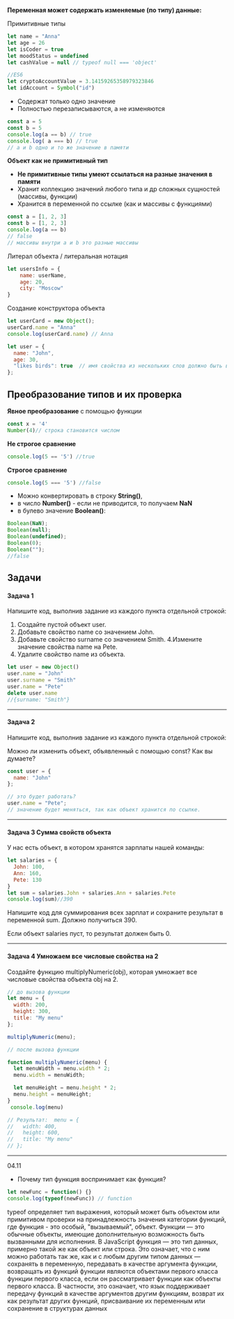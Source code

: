 **Переменная может содержать изменяемые (по типу) данные:**<br>

Примитивные типы
```js
let name = "Anna"
let age = 26
let isCoder = true
let moodStatus = undefined
let cashValue = null // typeof null === 'object'

//ES6
let cryptoAccountValue = 3.14159265358979323846
let idAccount = Symbol("id")
```

* Содержат только одно значение
* Полностью перезаписываются, а не изменяются
```js
const a = 5
const b = 5
console.log(a == b) // true
console.log( a === b) // true
// a и b одно и то же значение в памяти
```


**Объект как не примитивный тип**
* **Не примитивные типы умеют ссылаться на разные значения в памяти**
* Хранит коллекцию значений любого типа и др сложных сущностей (массивы, функции)
* Хранится в переменной по ссылке (как и массивы с функциями)
```js
const a = [1, 2, 3]
const b = [1, 2, 3]
console.log(a == b)
// false
// массивы внутри a и b это разные массивы
```
Литерал объекта / литеральная нотация
```js
let usersInfo = {
    name: userName,
    age: 20,
    city: "Moscow"
}
```

Создание конструктора объекта 
```js
let userCard = new Object();
userCard.name = "Anna"
console.log(userCard.name) // Anna
```
```js
let user = {
  name: "John",
  age: 30,
  "likes birds": true  // имя свойства из нескольких слов должно быть в кавычках
};
```

## Преобразование типов и их проверка
**Явное преобразование** с помощью функции 
```js
const x = '4'
Number(4)// строка становится числом
```
**Не строгое сравнение**
```js
console.log(5 == '5') //true
```
**Строгое сравнение**
```js
console.log(5 === '5') //false
```
* Можно конвертировать в строку **String()**,<br>
* в число **Number()** - если не приводится, то получаем **NaN**<br>
* в булево значение **Boolean()**:<br>
```js
Boolean(NaN);
Boolean(null);
Boolean(undefined);
Boolean(0);
Boolean(""); 
//false
```




## Задачи
#### Задача 1
Напишите код, выполнив задание из каждого пункта отдельной строкой:

1. Создайте пустой объект user.
2. Добавьте свойство name со значением John.
3. Добавьте свойство surname со значением Smith.
4.Измените значение свойства name на Pete.
5. Удалите свойство name из объекта.
```js
let user = new Object()
user.name = "John"
user.surname = "Smith"
user.name = "Pete"
delete user.name
//{surname: "Smith"}
```

___


#### Задача 2

Напишите код, выполнив задание из каждого пункта отдельной строкой:

Можно ли изменить объект, объявленный с помощью const? Как вы думаете?


```js
const user = {
  name: "John"
};

// это будет работать?
user.name = "Pete"; 
// значение будет меняться, так как объект хранится по ссылке.
```
___
#### Задача 3 Сумма свойств объекта
У нас есть объект, в котором хранятся зарплаты нашей команды:

```js
let salaries = {
  John: 100,
  Ann: 160,
  Pete: 130
}
let sum = salaries.John + salaries.Ann + salaries.Pete
console.log(sum)//390
```
Напишите код для суммирования всех зарплат и сохраните результат в переменной sum. Должно получиться 390.

Если объект salaries пуст, то результат должен быть 0.
___
#### Задача 4 Умножаем все числовые свойства на 2
Создайте функцию multiplyNumeric(obj), которая умножает все числовые свойства объекта obj на 2.

```js
// до вызова функции
let menu = {
  width: 200,
  height: 300,
  title: "My menu"
};

multiplyNumeric(menu);

// после вызова функции

function multiplyNumeric(menu) {
  let menuWidth = menu.width * 2;
  menu.width = menuWidth;

  let menuHeight = menu.height * 2;
  menu.height = menuHeight;
}
 console.log(menu)

// Результат:  menu = {
//   width: 400,
//   height: 600,
//   title: "My menu"
// };
```

___
04.11

 * Почему тип функция воспринимает как функция?
 ```js
 let newFunc = function() {}
 console.log(typeof(newFunc)) // function
 ```
typeof  определяет тип выражения, который может быть объектом или примитивом
проверки на принадлежность значения категории функций, где функция - это особый, "вызываемый", объект.
Функции — это обычные объекты, имеющие дополнительную возможность быть вызванными для исполнения.
В JavaScript функция — это тип данных, примерно такой же как объект или строка. Это означает, что с ним можно работать так же, как и с любым другим типом данных — сохранять в переменную, передавать в качестве аргумента функции, возвращать из функций
функции являются объектами первого класса
 функции первого класса, если он рассматривает функции как объекты первого класса. В частности, это означает, что язык поддерживает передачу функций в качестве аргументов другим функциям, возврат их как результат других функций, присваивание их переменным или сохранение в структурах данных

